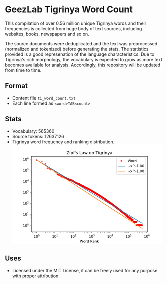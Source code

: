 # GeezLab Tigrinya Word Count

This compilation of over 0.56 million unique Tigrinya words and their frequencies is collected from huge body of text sources, including websites, books, newspapers and so on.

The source documents were deduplicated and the text was preprocessed (normalized and tokenized) before generating the stats. The statistics provided is a good represenation of the language characteristics. Due to Tigrinya's rich morphology, the vocabulary is expected to grow as more text becomes available for analysis. Accordingly, this repository will be updated from time to time.


## Format
 * Content file `ti_word_count.txt`
 * Each line formed as `<word>TAB<count>`


## Stats
 - Vocabulary: 565360
 - Source tokens: 12637126
 - Tigrinya word frequency and ranking distribution. ![alt Zipf's](zipf.png)

## Uses
 * Licensed under the MIT License, it can be freely used for any purpose with proper attribution.
